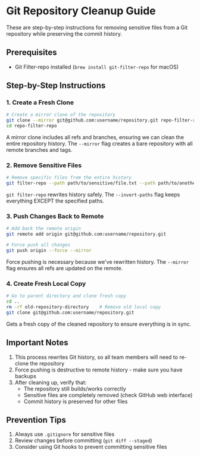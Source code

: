 # Git Repository Cleanup Guide

These are step-by-step instructions for removing sensitive files from a Git repository while preserving the commit history.

## Prerequisites

- Git Filter-repo installed (`brew install git-filter-repo` for macOS)

## Step-by-Step Instructions

### 1. Create a Fresh Clone

```bash
# Create a mirror clone of the repository
git clone --mirror git@github.com:username/repository.git repo-filter-repo
cd repo-filter-repo
```

A mirror clone includes all refs and branches, ensuring we can clean the entire repository history. The `--mirror` flag creates a bare repository with all remote branches and tags.

### 2. Remove Sensitive Files

```bash
# Remove specific files from the entire history
git filter-repo --path path/to/sensitive/file.txt --path path/to/another/file --invert-paths
```

`git filter-repo` rewrites history safely. The `--invert-paths` flag keeps everything EXCEPT the specified paths.

### 3. Push Changes Back to Remote

```bash
# Add back the remote origin
git remote add origin git@github.com:username/repository.git

# Force push all changes
git push origin --force --mirror
```

Force pushing is necessary because we've rewritten history. The `--mirror` flag ensures all refs are updated on the remote.

### 4. Create Fresh Local Copy

```bash
# Go to parent directory and clone fresh copy
cd ..
rm -rf old-repository-directory    # Remove old local copy
git clone git@github.com:username/repository.git
```

Gets a fresh copy of the cleaned repository to ensure everything is in sync.

## Important Notes

1. This process rewrites Git history, so all team members will need to re-clone the repository
2. Force pushing is destructive to remote history - make sure you have backups
3. After cleaning up, verify that:
   - The repository still builds/works correctly
   - Sensitive files are completely removed (check GitHub web interface)
   - Commit history is preserved for other files

## Prevention Tips

1. Always use `.gitignore` for sensitive files
2. Review changes before committing (`git diff --staged`)
3. Consider using Git hooks to prevent committing sensitive files